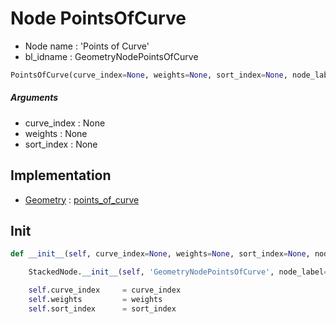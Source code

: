 # Node PointsOfCurve

- Node name : 'Points of Curve'
- bl_idname : GeometryNodePointsOfCurve


``` python
PointsOfCurve(curve_index=None, weights=None, sort_index=None, node_label=None, node_color=None)
```
##### Arguments

- curve_index : None
- weights : None
- sort_index : None

## Implementation

- [Geometry](/docs/GeoNodes/Geometry.md) : [points_of_curve](/docs/GeoNodes/Geometry.md#points_of_curve)

## Init

``` python
def __init__(self, curve_index=None, weights=None, sort_index=None, node_label=None, node_color=None):

    StackedNode.__init__(self, 'GeometryNodePointsOfCurve', node_label=node_label, node_color=node_color)

    self.curve_index     = curve_index
    self.weights         = weights
    self.sort_index      = sort_index
```
